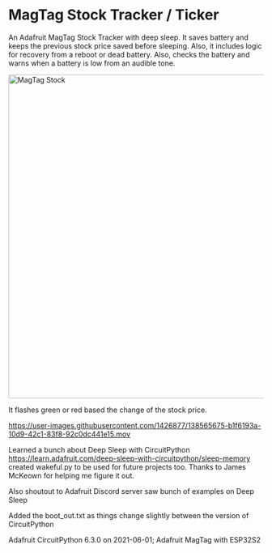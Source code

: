 # MagTag Stock Tracker / Ticker 

An Adafruit MagTag Stock Tracker with deep sleep. It saves battery and keeps the previous stock price saved before sleeping. Also, it includes logic for recovery from a reboot or dead battery. Also, checks the battery and warns when a battery is low from an audible tone.


<img width="640" alt="MagTag Stock" src="https://user-images.githubusercontent.com/1426877/138564465-26fa4e60-e6bd-473e-8613-862aef786c7a.JPG"> 



It flashes green or red based the change of the stock price.

https://user-images.githubusercontent.com/1426877/138565675-b1f6193a-10d9-42c1-83f8-92c0dc441e15.mov

Learned a bunch about Deep Sleep with CircuitPython https://learn.adafruit.com/deep-sleep-with-circuitpython/sleep-memory 
created wakeful.py to be used for future projects too. Thanks to James McKeown for helping me figure it out. 

Also shoutout to Adafruit Discord server saw bunch of examples on Deep Sleep 

Added the boot_out.txt as things change slightly between the version of CircuitPython

Adafruit CircuitPython 6.3.0 on 2021-06-01; Adafruit MagTag with ESP32S2

